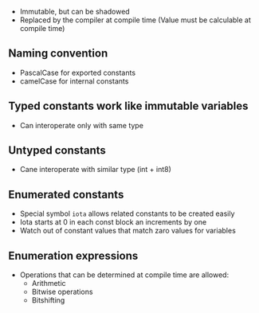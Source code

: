 - Immutable, but can be shadowed
- Replaced by the compiler at compile time (Value must be calculable at compile time)

## Naming convention

- PascalCase for exported constants
- camelCase for internal constants

## Typed constants work like immutable variables

- Can interoperate only with same type

## Untyped constants

- Cane interoperate with similar type (int + int8)

## Enumerated constants

- Special symbol `iota` allows related constants to be created easily
- Iota starts at 0 in each const block an increments by one
- Watch out of constant values that match zaro values for variables

## Enumeration expressions

- Operations that can be determined at compile time are allowed:
  - Arithmetic
  - Bitwise operations
  - Bitshifting
